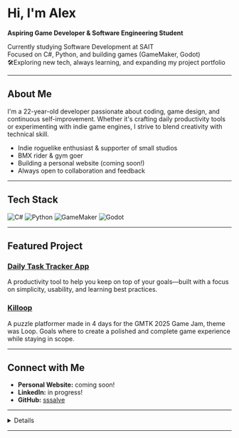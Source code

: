 # Hi, I'm Alex 

**Aspiring Game Developer & Software Engineering Student**

Currently studying Software Development at SAIT  
Focused on C#, Python, and building games (GameMaker, Godot)  
🛠Exploring new tech, always learning, and expanding my project portfolio

---

## About Me

I'm a 22-year-old developer passionate about coding, game design, and continuous self-improvement. Whether it's crafting daily productivity tools or experimenting with indie game engines, I strive to blend creativity with technical skill.

- Indie roguelike enthusiast & supporter of small studios
- BMX rider & gym goer
- Building a personal website (coming soon!)
- Always open to collaboration and feedback

---

## Tech Stack

![C#](https://img.shields.io/badge/-C%23-239120?logo=c-sharp&logoColor=white&style=flat-square)
![Python](https://img.shields.io/badge/-Python-3776AB?logo=python&logoColor=white&style=flat-square)
![GameMaker](https://img.shields.io/badge/-GameMaker-000000?logo=gamemaker&logoColor=white&style=flat-square)
![Godot](https://img.shields.io/badge/-Godot-478CBF?logo=godot-engine&logoColor=white&style=flat-square)

---

## Featured Project

### [Daily Task Tracker App](https://github.com/sssalve/DailyTaskTrackerApp)
A productivity tool to help you keep on top of your goals—built with a focus on simplicity, usability, and learning best practices.

### [Killoop](https://github.com/sssalve/GMTK-Game-Jam-2025)
A puzzle platformer made in 4 days for the GMTK 2025 Game Jam, theme was Loop. Goals where to create a polished and complete game experience while staying in scope.

---

## Connect with Me

- **Personal Website:** coming soon!
- **LinkedIn:** in progress!
- **GitHub:** [sssalve](https://github.com/sssalve)

---

<details>


</details>

---
